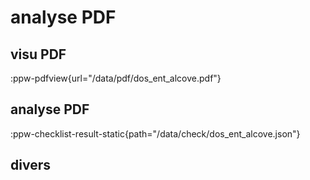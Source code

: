 # analyse PDF

## visu PDF

:ppw-pdfview{url="/data/pdf/dos_ent_alcove.pdf"}

## analyse PDF

:ppw-checklist-result-static{path="/data/check/dos_ent_alcove.json"}

## divers


